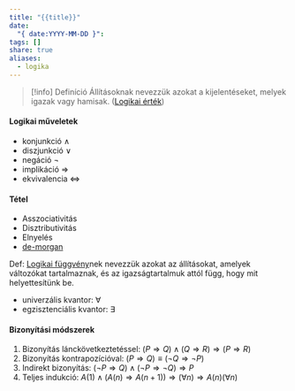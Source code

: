 ```yaml
---
title: "{{title}}"
date:
  "{ date:YYYY-MM-DD }":
tags: []
share: true
aliases:
  - logika
---
```


>[!info] Definíció
>Állításoknak nevezzük azokat a kijelentéseket, melyek igazak vagy hamisak. ([Logikai érték](Logikai%20%C3%A9rt%C3%A9k.md))

#### Logikai műveletek

* konjunkció $\land$
* diszjunkció $\lor$
* negáció $\lnot$  
* implikáció $\Rightarrow$
* ekvivalencia $\Leftrightarrow$

#### Tétel

* Asszociativitás
* Disztributivitás
* Elnyelés
* [de-morgan](./de-morgan.md)

Def: [Logikai függvény](Logikai%20f%C3%BCggv%C3%A9ny.md)nek nevezzük azokat az állításokat, amelyek változókat tartalmaznak, és az igazságtartalmuk attól függ, hogy mit helyettesítünk be.

* univerzális kvantor: $\forall$
* egzisztenciális kvantor: $\exists$

#### Bizonyítási módszerek

1. Bizonyítás lánckövetkeztetéssel: $(P\Rightarrow Q)\land (Q\Rightarrow R)\Rightarrow (P\Rightarrow R)$
2. Bizonyítás kontrapozícióval: $(P\Rightarrow Q)\equiv (\lnot Q \Rightarrow \lnot P)$
3. Indirekt bizonyítás: $(\lnot P\Rightarrow Q)\land (\lnot P \Rightarrow \lnot Q)\Rightarrow P$
4. Teljes indukció: $A(1) \land (A(n)\Rightarrow A(n+1))\Rightarrow (\forall n)\Rightarrow A(n)(\forall n)$ 